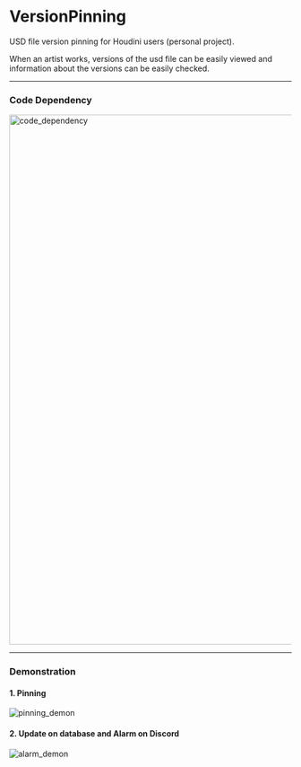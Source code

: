 # VersionPinning
USD file version pinning for Houdini users (personal project).

When an artist works, versions of the usd file can be easily viewed and information about the versions can be easily checked.


---
### Code Dependency
<img width="944" alt="code_dependency" src="https://github.com/yeko0124/VersionPinning/assets/155792229/25959aff-7e85-4bf7-811a-6b3d7db7c755">

---
### Demonstration
#### 1. Pinning
![pinning_demon](https://github.com/yeko0124/VersionPinning/assets/155792229/a647f9bf-37bc-49e8-9e8a-ac528fb3a69e)


#### 2. Update on database and Alarm on Discord
![alarm_demon](https://github.com/yeko0124/VersionPinning/assets/155792229/8f90e086-268e-4640-8b05-bb4d90be6808)
